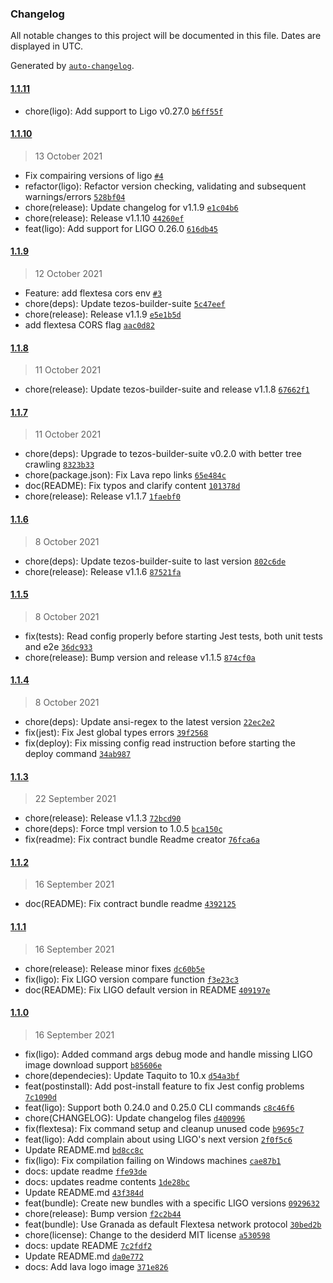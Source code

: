 ### Changelog

All notable changes to this project will be documented in this file. Dates are displayed in UTC.

Generated by [`auto-changelog`](https://github.com/CookPete/auto-changelog).

#### [1.1.11](https://github.com/uconomy/create-tezos-smart-contract/compare/1.1.10...1.1.11)

- chore(ligo): Add support to Ligo v0.27.0 [`b6ff55f`](https://github.com/uconomy/create-tezos-smart-contract/commit/b6ff55fd246da59a83d4f135efd50ecd63c22a1d)

#### [1.1.10](https://github.com/uconomy/create-tezos-smart-contract/compare/1.1.9...1.1.10)

> 13 October 2021

- Fix compairing versions of ligo [`#4`](https://github.com/uconomy/create-tezos-smart-contract/pull/4)
- refactor(ligo): Refactor version checking, validating and subsequent warnings/errors [`528bf04`](https://github.com/uconomy/create-tezos-smart-contract/commit/528bf043aae7faac43b282d33bccca1c6b099770)
- chore(release): Update changelog for v1.1.9 [`e1c04b6`](https://github.com/uconomy/create-tezos-smart-contract/commit/e1c04b6ae44cad5365e566a22661a8d30ee4b44e)
- chore(release): Release v1.1.10 [`44260ef`](https://github.com/uconomy/create-tezos-smart-contract/commit/44260efe3c5442628f53798ff918145cf4c0c821)
- feat(ligo): Add support for LIGO 0.26.0 [`616db45`](https://github.com/uconomy/create-tezos-smart-contract/commit/616db45d51840404e461600f2a252d08b2f01597)

#### [1.1.9](https://github.com/uconomy/create-tezos-smart-contract/compare/1.1.8...1.1.9)

> 12 October 2021

- Feature: add flextesa cors env [`#3`](https://github.com/uconomy/create-tezos-smart-contract/pull/3)
- chore(deps): Update tezos-builder-suite [`5c47eef`](https://github.com/uconomy/create-tezos-smart-contract/commit/5c47eef09989ca3b6b2ec653702736023eb75cb0)
- chore(release): Release v1.1.9 [`e5e1b5d`](https://github.com/uconomy/create-tezos-smart-contract/commit/e5e1b5d31f625ae18be9a4d1b42ceda9fe1bbd50)
- add flextesa CORS flag [`aac0d82`](https://github.com/uconomy/create-tezos-smart-contract/commit/aac0d822b38cccd71c7fd2c7b2351c357aa4fad8)

#### [1.1.8](https://github.com/uconomy/create-tezos-smart-contract/compare/1.1.7...1.1.8)

> 11 October 2021

- chore(release): Update tezos-builder-suite and release v1.1.8 [`67662f1`](https://github.com/uconomy/create-tezos-smart-contract/commit/67662f1d90b3af45647e1a5034537df70b6dd8d6)

#### [1.1.7](https://github.com/uconomy/create-tezos-smart-contract/compare/1.1.6...1.1.7)

> 11 October 2021

- chore(deps): Upgrade to tezos-builder-suite v0.2.0 with better tree crawling [`8323b33`](https://github.com/uconomy/create-tezos-smart-contract/commit/8323b330ac8fcb94a48da8dd4330f84a34932a99)
- chore(package.json): Fix Lava repo links [`65e484c`](https://github.com/uconomy/create-tezos-smart-contract/commit/65e484c49f7c85ca3a91271e825cd7322cd96342)
- doc(README): Fix typos and clarify content [`101378d`](https://github.com/uconomy/create-tezos-smart-contract/commit/101378de46aa469aca5086f3b0843aa07661b2da)
- chore(release): Release v1.1.7 [`1faebf0`](https://github.com/uconomy/create-tezos-smart-contract/commit/1faebf03fc90725ec27213cd3d99664359f9569f)

#### [1.1.6](https://github.com/uconomy/create-tezos-smart-contract/compare/1.1.5...1.1.6)

> 8 October 2021

- chore(deps): Update tezos-builder-suite to last version [`802c6de`](https://github.com/uconomy/create-tezos-smart-contract/commit/802c6de1903aa45f4f512a6101dfe5393c04784b)
- chore(release): Release v1.1.6 [`87521fa`](https://github.com/uconomy/create-tezos-smart-contract/commit/87521fae71d5aa1249370d6544c4414ff3e94339)

#### [1.1.5](https://github.com/uconomy/create-tezos-smart-contract/compare/1.1.4...1.1.5)

> 8 October 2021

- fix(tests): Read config properly before starting Jest tests, both unit tests and e2e [`36dc933`](https://github.com/uconomy/create-tezos-smart-contract/commit/36dc933bfc19945b5b08adbb16a12039ad97e152)
- chore(release): Bump version and release v1.1.5 [`874cf0a`](https://github.com/uconomy/create-tezos-smart-contract/commit/874cf0aac8c6eaa09f214b73c6d54be6db203f0d)

#### [1.1.4](https://github.com/uconomy/create-tezos-smart-contract/compare/1.1.3...1.1.4)

> 8 October 2021

- chore(deps): Update ansi-regex to the latest version [`22ec2e2`](https://github.com/uconomy/create-tezos-smart-contract/commit/22ec2e27a29bbeb410ea9a12b970d666edffff49)
- fix(jest): Fix Jest global types errors [`39f2568`](https://github.com/uconomy/create-tezos-smart-contract/commit/39f25689b2f70dfde97dc8dbf2642c2db8a821ba)
- fix(deploy): Fix  missing config read instruction before starting the deploy command [`34ab987`](https://github.com/uconomy/create-tezos-smart-contract/commit/34ab98784107725789db1fb3edd2fe26c2fcafea)

#### [1.1.3](https://github.com/uconomy/create-tezos-smart-contract/compare/1.1.2...1.1.3)

> 22 September 2021

- chore(release): Release v1.1.3 [`72bcd90`](https://github.com/uconomy/create-tezos-smart-contract/commit/72bcd90dfa16f0ee21c5bc8b76a9c7447a122822)
- chore(deps): Force tmpl version to 1.0.5 [`bca150c`](https://github.com/uconomy/create-tezos-smart-contract/commit/bca150c5f8824619e7601ca93c05cc2a7bcddab8)
- fix(readme): Fix contract bundle Readme creator [`76fca6a`](https://github.com/uconomy/create-tezos-smart-contract/commit/76fca6a0458a2bf0745ba55d59893fde6ea97302)

#### [1.1.2](https://github.com/uconomy/create-tezos-smart-contract/compare/1.1.1...1.1.2)

> 16 September 2021

- doc(README): Fix contract bundle readme [`4392125`](https://github.com/uconomy/create-tezos-smart-contract/commit/4392125e0b591a39ff633d69f1c346435dcd96e9)

#### [1.1.1](https://github.com/uconomy/create-tezos-smart-contract/compare/1.1.0...1.1.1)

> 16 September 2021

- chore(release): Release minor fixes [`dc60b5e`](https://github.com/uconomy/create-tezos-smart-contract/commit/dc60b5efa1a75d9a97b24a525b23bc69e787cd5f)
- fix(ligo): Fix LIGO version compare function [`f3e23c3`](https://github.com/uconomy/create-tezos-smart-contract/commit/f3e23c3c0fe4a8b7c40a1877f8183f69a9ab0000)
- doc(README): Fix LIGO default version in README [`409197e`](https://github.com/uconomy/create-tezos-smart-contract/commit/409197e74ef40f2421f545b8c92923dadb64dd7b)

#### [1.1.0](https://github.com/uconomy/create-tezos-smart-contract/compare/1.0.0...1.1.0)

> 16 September 2021

- fix(ligo): Added command args debug mode and handle missing LIGO image download support [`b85606e`](https://github.com/uconomy/create-tezos-smart-contract/commit/b85606e4a535ed140cb33cfa380aa76a4800b822)
- chore(dependecies): Update Taquito to 10.x [`d54a3bf`](https://github.com/uconomy/create-tezos-smart-contract/commit/d54a3bf730ffecfc9e224b94f0b24ae584440680)
- feat(postinstall): Add post-install feature to fix Jest config problems [`7c1090d`](https://github.com/uconomy/create-tezos-smart-contract/commit/7c1090d0bd6d0763e8dbc3e3e82dd01490713c54)
- feat(ligo): Support both 0.24.0 and 0.25.0 CLI commands [`c8c46f6`](https://github.com/uconomy/create-tezos-smart-contract/commit/c8c46f6915459ed501d034930e8c4b42bead70c2)
- chore(CHANGELOG): Update changelog files [`d400996`](https://github.com/uconomy/create-tezos-smart-contract/commit/d400996c129545ff2958ac3d8292317d75c07499)
- fix(flextesa): Fix command setup and cleanup unused code [`b9695c7`](https://github.com/uconomy/create-tezos-smart-contract/commit/b9695c7cefb1d21539c4f906a63d60e266928586)
- feat(ligo): Add complain about using LIGO's next version [`2f0f5c6`](https://github.com/uconomy/create-tezos-smart-contract/commit/2f0f5c6db21d96a4026ba990fd2b2db4f7eb92ac)
- Update README.md [`bd8cc8c`](https://github.com/uconomy/create-tezos-smart-contract/commit/bd8cc8c6cf838b1b39ba7dcea1842a7be0eb29c5)
- fix(ligo): Fix compilation failing on Windows machines [`cae87b1`](https://github.com/uconomy/create-tezos-smart-contract/commit/cae87b17160ccc7a334389128ba169f3754e93a6)
- docs: update readme [`ffe93de`](https://github.com/uconomy/create-tezos-smart-contract/commit/ffe93de7dc6af786abebcdaded80cc4df1c5fa65)
- docs: updates readme contents [`1de28bc`](https://github.com/uconomy/create-tezos-smart-contract/commit/1de28bcdbabcdb416bc1f1d7a21ab30a9f2578ee)
- Update README.md [`43f384d`](https://github.com/uconomy/create-tezos-smart-contract/commit/43f384deb0c66092557d3fe98376f9c53c7d3c64)
- feat(bundle): Create new bundles with a specific LIGO versions [`0929632`](https://github.com/uconomy/create-tezos-smart-contract/commit/0929632c0e596919894a2953a94324809641c17e)
- chore(release): Bump version [`f2c2b44`](https://github.com/uconomy/create-tezos-smart-contract/commit/f2c2b44669989b2159367163c29ba4de27132c9e)
- feat(bundle): Use Granada as default Flextesa network protocol [`30bed2b`](https://github.com/uconomy/create-tezos-smart-contract/commit/30bed2b001f77aaaa89f6ffc5a19cacaa87ffff6)
- chore(license): Change to the desiderd MIT license [`a530598`](https://github.com/uconomy/create-tezos-smart-contract/commit/a53059807cb59cea6c3f8d84d61c21411d8ffb03)
- docs: update README [`7c2fdf2`](https://github.com/uconomy/create-tezos-smart-contract/commit/7c2fdf29f6ed8c07c31984e00fde6f6945e918d4)
- Update README.md [`da0e772`](https://github.com/uconomy/create-tezos-smart-contract/commit/da0e7728b7604a084c80e145e28927ece3f6f94b)
- docs: Add lava logo image [`371e826`](https://github.com/uconomy/create-tezos-smart-contract/commit/371e826dd5eba86d75b20b5e3db1c609a05fca79)
